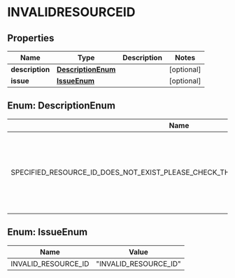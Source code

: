

# INVALIDRESOURCEID


## Properties

| Name | Type | Description | Notes |
|------------ | ------------- | ------------- | -------------|
|**description** | [**DescriptionEnum**](#DescriptionEnum) |  |  [optional] |
|**issue** | [**IssueEnum**](#IssueEnum) |  |  [optional] |



## Enum: DescriptionEnum

| Name | Value |
|---- | -----|
| SPECIFIED_RESOURCE_ID_DOES_NOT_EXIST_PLEASE_CHECK_THE_RESOURCE_ID_AND_TRY_AGAIN_ | &quot;Specified resource ID does not exist. Please check the resource ID and try again.&quot; |



## Enum: IssueEnum

| Name | Value |
|---- | -----|
| INVALID_RESOURCE_ID | &quot;INVALID_RESOURCE_ID&quot; |



